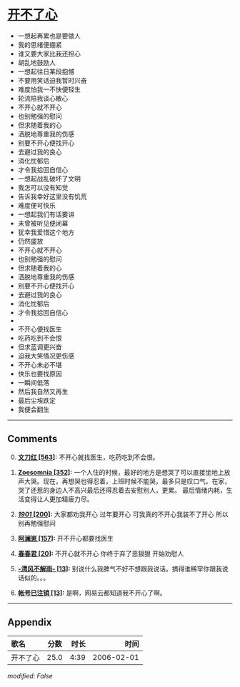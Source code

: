 # [开不了心](https://music.163.com/song?id=66067)

* 一想起再累也是要做人
* 我的思绪便绷紧
* 谁又要大家比我还担心
* 胡乱地鼓励人
* 一想起往日某段抱憾
* 不要用笑话迫我暂时兴奋
* 难度怕我一不快便轻生
* 轮流陪我谈心散心
* 不开心就不开心
* 也别勉强的慰问
* 但求随着我的心
* 洒脱地尊重我的伤感
* 别要不开心便找开心
* 去避过我的良心
* 消化忧郁后
* 才令我拾回自信心
* 一想起战乱破坏了文明
* 我怎可以没有知觉
* 告诉我幸好这里没有饥荒
* 难度便可快乐
* 一想起我们有话要讲
* 未曾被听见便闭幕
* 犹幸我爱惜这个地方
* 仍然盛放
* 不开心就不开心
* 也别勉强的慰问
* 但求随着我的心
* 洒脱地尊重我的伤感
* 别要不开心便找开心
* 去避过我的良心
* 消化忧郁后
* 才令我拾回自信心
* 
* 不开心便找医生
* 吃药吃到不会恨
* 但求蓝调更兴奋
* 迫我大笑情况更伤感
* 不开心未必不堪
* 快乐也要找原因
* 一瞬间低落
* 然后我自然又再生
* 最后尘埃跌定
* 我便会翻生


---

## Comments
0. **[文刀红 \[563\]](https://music.163.com/#/user/home?id=33433062):** 不开心就找医生，吃药吃到不会恨。

1. **[Zoesomnia \[352\]](https://music.163.com/#/user/home?id=61601448):** 一个人住的时候，最好的地方是想哭了可以直接坐地上放声大哭。现在，再想哭也得忍着，上班时候不能哭，最多只是叹口气。在家，哭了还惹的身边人不高兴最后还得忍着去安慰别人，更累。 最后情绪内耗，生活变得让人更加精疲力尽。

2. **[_1901_ \[200\]](https://music.163.com/#/user/home?id=51009280):** 大家都劝我开心 过年要开心 可我真的不开心我装不了开心 所以 别再勉强慰问

3. **[阿澜崽 \[157\]](https://music.163.com/#/user/home?id=64230234):** 开不开心都要找医生

4. **[春春君 \[20\]](https://music.163.com/#/user/home?id=29892172):** 不开心就不开心  你终于弃了恶狠狠 开始劝慰人

5. **[-清风不解雨- \[13\]](https://music.163.com/#/user/home?id=429698061):** 别说什么我脾气不好不想跟我说话。搞得谁稀罕你跟我说话似的。。。

6. **[帐号已注销 \[13\]](https://music.163.com/#/user/home?id=433996478):** 是啊，网易云都知道我不开心了啊。



---

## Appendix

|歌名|分数|时长|时间|
|:---|:---:|---:|---:|
|开不了心|25.0|4:39|2006-02-01

*modified: False*